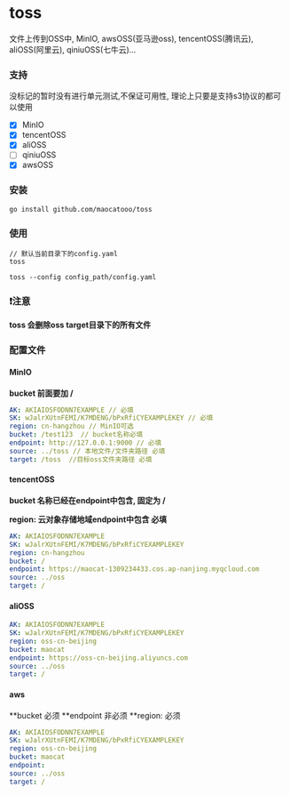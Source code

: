 # toss
文件上传到OSS中, MinIO, awsOSS(亚马逊oss), tencentOSS(腾讯云), aliOSS(阿里云), qiniuOSS(七牛云)...


### 支持
没标记的暂时没有进行单元测试,不保证可用性, 理论上只要是支持s3协议的都可以使用

- [x] MinIO
- [x] tencentOSS
- [x] aliOSS
- [ ] qiniuOSS
- [x] awsOSS

### 安装

```shell
go install github.com/maocatooo/toss
```

### 使用

```shell
// 默认当前目录下的config.yaml
toss 

toss --config config_path/config.yaml 
```

### ❗️注意

**toss 会删除oss target目录下的所有文件**

### 配置文件

#### MinIO
**bucket 前面要加 /**
```yaml
AK: AKIAIOSFODNN7EXAMPLE // 必填
SK: wJalrXUtnFEMI/K7MDENG/bPxRfiCYEXAMPLEKEY // 必填
region: cn-hangzhou // MinIO可选
bucket: /test123  // bucket名称必填
endpoint: http://127.0.0.1:9000 // 必填
source: ../toss // 本地文件/文件夹路径 必填
target: /toss  //目标oss文件夹路径 必填 
```

#### tencentOSS
**bucket 名称已经在endpoint中包含, 固定为 /**

**region: 云对象存储地域endpoint中包含 必填**

```yaml
AK: AKIAIOSFODNN7EXAMPLE
SK: wJalrXUtnFEMI/K7MDENG/bPxRfiCYEXAMPLEKEY
region: cn-hangzhou
bucket: /
endpoint: https://maocat-1309234433.cos.ap-nanjing.myqcloud.com
source: ../oss
target: /
```
#### aliOSS

```yaml
AK: AKIAIOSFODNN7EXAMPLE
SK: wJalrXUtnFEMI/K7MDENG/bPxRfiCYEXAMPLEKEY
region: oss-cn-beijing
bucket: maocat
endpoint: https://oss-cn-beijing.aliyuncs.com
source: ../oss
target: /
```

#### aws
**bucket 必须
**endpoint 非必须
**region: 必须
```yaml
AK: AKIAIOSFODNN7EXAMPLE
SK: wJalrXUtnFEMI/K7MDENG/bPxRfiCYEXAMPLEKEY
region: oss-cn-beijing
bucket: maocat
endpoint: 
source: ../oss
target: /
```